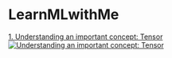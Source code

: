 # LearnMLwithMe
[1. Understanding an important concept: Tensor](https://github.com/durgeshanalyst/LearnMLwithMe/blob/main/Tensor.ipynb)</br>
[![Understanding an important concept: Tensor](https://img.shields.io/youtube/views/OfUKdW-ZsKo?si=PAay0vghcGtBvgzv?style=social)](https://www.youtube.com/watch?v=OfUKdW-ZsKo?si=PAay0vghcGtBvgzv)
